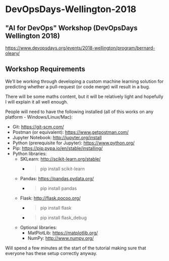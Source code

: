 # DevOpsDays-Wellington-2018

## "AI for DevOps" Workshop (DevOpsDays Wellington 2018)

https://www.devopsdays.org/events/2018-wellington/program/bernard-oleary/

## Workshop Requirements

We’ll be working through developing a custom machine learning solution for predicting whether a pull-request (or code merge) will result in a bug.

There will be some maths content, but it will be relatively light and hopefully I will explain it all well enough.

People will need to have the following installed (all of this works on any platform - Windows/Linux/Mac):

* Git: https://git-scm.com/
* Postman (or equivalent): https://www.getpostman.com/
* Jupyter Notebook: http://jupyter.org/install
* Python (prerequisite for Jupyter): https://www.python.org/
* Pip: https://pip.pypa.io/en/stable/installing/
* Python libraries:
    * SKLearn: http://scikit-learn.org/stable/
        * > pip install scikit-learn
    * Pandas: https://pandas.pydata.org/
        * > pip install pandas
    * Flask: http://flask.pocoo.org/
        * > pip install flask
        * > pip install flask_debug
    * Optional libraries:
        * MatPlotLib: https://matplotlib.org/
        * NumPy: http://www.numpy.org/        

Will spend a few minutes at the start of the tutorial making sure that everyone has these setup correctly anyway.
